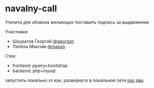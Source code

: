 # navalny-call
Утилита для обзвона желающих поставить подпись за выдвижение

Участники:
* Шкуратов Георгий [@georgsh](https://t.me/georgsh)
* Лепеха Максим [@maxon](https://t.me/maxon)

Стек:
* frontend: jquery+bootstrap
* backend: php+mysql

запустить локально хз как, развернуто в локальной сети [раз](http://192.168.1.133:39443/) [два](http://192.168.1.150/)

